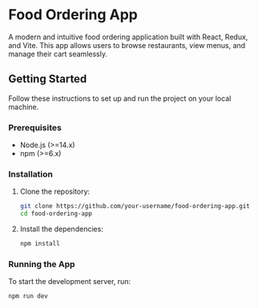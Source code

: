 # Food Ordering App

A modern and intuitive food ordering application built with React, Redux, and Vite. This app allows users to browse restaurants, view menus, and manage their cart seamlessly.

## Getting Started

Follow these instructions to set up and run the project on your local machine.

### Prerequisites

- Node.js (>=14.x)
- npm (>=6.x)

### Installation

1. Clone the repository:
    ```sh
    git clone https://github.com/your-username/food-ordering-app.git
    cd food-ordering-app
    ```

2. Install the dependencies:
    ```sh
    npm install
    ```

### Running the App

To start the development server, run:
```sh
npm run dev
